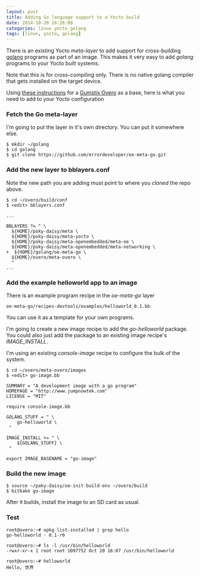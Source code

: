 ```yaml
---
layout: post
title: Adding Go language support to a Yocto build
date: 2014-10-20 16:26:00
categories: linux yocto golang
tags: [linux, yocto, golang]
---
```


There is an existing Yocto *meta-layer* to add support for cross-building [golang][golang] programs as part of an image. This makes it very easy to add *golang* programs to your Yocto built systems.

Note that this is for cross-compiling only. There is no native golang compiler that gets installed on the target device.

Using [these instructions][overo-build] for a [Gumstix Overo][overo] as a base, here is what you need to add to your Yocto configuration

### Fetch the Go meta-layer

I'm going to put the layer in it's own directory. You can put it somewhere else.

    $ mkdir ~/golang
    $ cd golang
    $ git clone https://github.com/errordeveloper/oe-meta-go.git


### Add the new layer to bblayers.conf

Note the new path you are adding must point to where you *cloned* the repo above.

    $ cd ~/overo/build/conf
    $ <edit> bblayers.conf

    ...

    BBLAYERS ?= " \
      ${HOME}/poky-daisy/meta \
      ${HOME}/poky-daisy/meta-yocto \
      ${HOME}/poky-daisy/meta-openembedded/meta-oe \
      ${HOME}/poky-daisy/meta-openembedded/meta-networking \
    +  ${HOME}/golang/oe-meta-go \
      ${HOME}/overo/meta-overo \
      "
    ...

### Add the example helloworld app to an image

There is an example program recipe in the *oe-meta-go* layer 

    oe-meta-go/recipes-devtools/examples/helloworld_0.1.bb

You can use it as a template for your own programs.

I'm going to create a new image recipe to add the *go-helloworld* package. You could also just add the package to an existing image recipe's *IMAGE_INSTALL*.

I'm using an existing *console-image* recipe to configure the bulk of the system.

    $ cd ~/overo/meta-overo/images
    $ <edit> go-image.bb

    SUMMARY = "A development image with a go program"
    HOMEPAGE = "http://www.jumpnowtek.com"
    LICENSE = "MIT"

    require console-image.bb

    GOLANG_STUFF = " \
        go-helloworld \
     "

    IMAGE_INSTALL += " \
        ${GOLANG_STUFF} \
     "

    export IMAGE_BASENAME = "go-image"

### Build the new image

    $ source ~/poky-daisy/oe-init-build-env ~/overo/build
    $ bitbake go-image

After it builds, install the image to an SD card as usual.

### Test
 
    root@overo:~# opkg list-installed | grep hello
    go-helloworld - 0.1-r0

    root@overo:~# ls -l /usr/bin/helloworld
    -rwxr-xr-x 1 root root 1097752 Oct 20 16:07 /usr/bin/helloworld

    root@overo:~# helloworld
    Hello, 世界


[golang]: http://golang.org/
[overo-build]: http://www.jumpnowtek.com/gumstix/overo/Overo-Systems-with-Yocto.html
[overo]: https://www.gumstix.com
